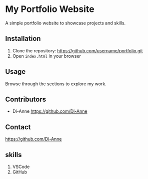 # My Portfolio Website 
A simple portfolio website to showcase projects and skills.
## Installation
1. Clone the repository: https://github.com/username/portfolio.git
2. Open `index.html` in your browser
## Usage 
Browse through the sections to explore my work.
## Contributors
- Di-Anne https://github.com/Di-Anne
## Contact 
https://github.com/Di-Anne
## skills
1. VSCode
2. GitHub